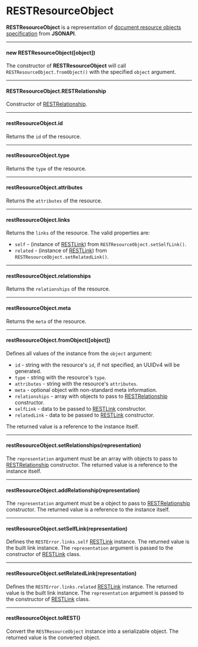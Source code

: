 # RESTResourceObject

**RESTResourceObject** is a representation of [document resource objects specification](https://jsonapi.org/format/upcoming/#document-resource-objects) from **JSONAPI**.

---------------------------------

#### new RESTResourceObject([object])

The constructor of **RESTResourceObject** will call `RESTResourceObject.fromObject()` with the specified `object` argument.

---------------------------------

#### RESTResourceObject.RESTRelationship

Constructor of [RESTRelationship](api-documentation/rest-relationship.md).

---------------------------------

#### restResourceObject.id

Returns the `id` of the resource.

---------------------------------

#### restResourceObject.type

Returns the `type` of the resource.

---------------------------------

#### restResourceObject.attributes

Returns the `attributes` of the resource.

---------------------------------

#### restResourceObject.links

Returns the `links` of the resource. The valid properties are:

- `self` - (instance of [RESTLink](api-documentation/rest-link.md)) from `RESTResourceObject.setSelfLink()`.
- `related` - (instance of [RESTLink](api-documentation/rest-link.md)) from `RESTResourceObject.setRelatedLink()`.

---------------------------------

#### restResourceObject.relationships

Returns the `relationships` of the resource.

---------------------------------

#### restResourceObject.meta

Returns the `meta` of the resource.

---------------------------------

#### restResourceObject.fromObject([object])

Defines all values of the instance from the `object` argument:

- `id` - string with the resource's `id`, if not specified, an UUIDv4 will be generated.
- `type` - string with the resource's `type`.
- `attributes` - string with the resource's `attributes`.
- `meta` - optional object with non-standard meta information.
- `relationships` - array with objects to pass to [RESTRelationship](api-documentation/rest-relationship.md) constructor.
- `selfLink` - data to be passed to [RESTLink](api-documentation/rest-link.md) constructor.
- `relatedLink` - data to be passed to [RESTLink](api-documentation/rest-link.md) constructor.

The returned value is a reference to the instance itself.

---------------------------------

#### restResourceObject.setRelationships(representation)

The `representation` argument must be an array with objects to pass to [RESTRelationship](api-documentation/rest-relationship.md) constructor. The returned value is a reference to the instance itself.

---------------------------------

#### restResourceObject.addRelationship(representation)

The `representation` argument must be a object to pass to [RESTRelationship](api-documentation/rest-relationship.md) constructor. The returned value is a reference to the instance itself.

---------------------------------

#### restResourceObject.setSelfLink(representation)

Defines the `RESTError.links.self` [RESTLink](api-documentation/rest-link.md) instance. The returned value is the built link instance. The `representation` argument is passed to the constructor of [RESTLink](api-documentation/rest-link.md) class.

---------------------------------

#### restResourceObject.setRelatedLink(representation)

Defines the `RESTError.links.related` [RESTLink](api-documentation/rest-link.md) instance. The returned value is the built link instance. The `representation` argument is passed to the constructor of [RESTLink](api-documentation/rest-link.md) class.

---------------------------------

#### restResourceObject.toREST()

Convert the `RESTResourceObject` instance into a serializable object. The returned value is the converted object.